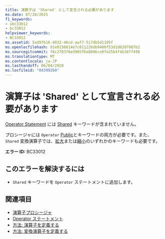 ```yaml
---
title: 演算子は 'Shared' として宣言される必要があります
ms.date: 07/20/2015
f1_keywords:
- vbc33012
- bc33012
helpviewer_keywords:
- BC33012
ms.assetid: 5ad97616-4032-46cd-aaf7-517db5d1195f
ms.openlocfilehash: 91e0156014e7c011226db9400f53d1d8207007b2
ms.sourcegitcommit: f8c270376ed905f6a8896ce0fe25b4f4b38ff498
ms.translationtype: MT
ms.contentlocale: ja-JP
ms.lasthandoff: 06/04/2020
ms.locfileid: "84399268"
---
```

# <a name="operators-must-be-declared-shared"></a>演算子は 'Shared' として宣言される必要があります
[Operator Statement](../language-reference/statements/operator-statement.md) には [Shared](../language-reference/modifiers/shared.md) キーワードが含まれていません。  
  
 プロシージャには `Operator` [Public](../language-reference/modifiers/public.md)とキーワードの両方が必要です。また、 `Shared` 変換演算子では、[拡大](../language-reference/modifiers/widening.md)または[縮小](../language-reference/modifiers/narrowing.md)のいずれかのキーワードも必要です。  
  
 **エラー ID:** BC33012  
  
## <a name="to-correct-this-error"></a>このエラーを解決するには  
  
- `Shared` キーワードを `Operator` ステートメントに追加します。  
  
## <a name="see-also"></a>関連項目

- [演算子プロシージャ](../programming-guide/language-features/procedures/operator-procedures.md)
- [Operator ステートメント](../language-reference/statements/operator-statement.md)
- [方法: 演算子を定義する](../programming-guide/language-features/procedures/how-to-define-an-operator.md)
- [方法: 変換演算子を定義する](../programming-guide/language-features/procedures/how-to-define-a-conversion-operator.md)
